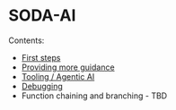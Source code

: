 # SODA-AI

Contents:

- [First steps](./first-steps.md)
- [Providing more guidance](./providing-more-guidance.md)
- [Tooling / Agentic AI](./agentic-ai.md)
- [Debugging](./debugging.md)
- Function chaining and branching - TBD
